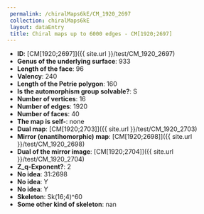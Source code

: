 ```yaml
--- 
 permalink: /chiralMaps6kE/CM_1920_2697 
 collection: chiralMaps6kE
 layout: dataEntry
 title: Chiral maps up to 6000 edges - CM[1920;2697]
---
```


- **ID**: [CM[1920;2697]]({{ site.url }}/test/CM_1920_2697)
- **Genus of the underlying surface**: 933
- **Length of the face**: 96
- **Valency**: 240
- **Length of the Petrie polygon**: 160
- **Is the automorphism group solvable?**: S
- **Number of vertices**: 16
- **Number of edges**: 1920
- **Number of faces**: 40
- **The map is self-**: none
- **Dual map**: [CM[1920;2703]]({{ site.url }}/test/CM_1920_2703)
- **Mirror (enantihomorphic) map**: [CM[1920;2698]]({{ site.url }}/test/CM_1920_2698)
- **Dual of the mirror image**: [CM[1920;2704]]({{ site.url }}/test/CM_1920_2704)
- **Z_q-Exponent?**: 2
- **No idea**:  31:2698
- **No idea**: Y
- **No idea**: Y
- **Skeleton**: Sk(16;4)^60
- **Some other kind of skeleton**: nan
